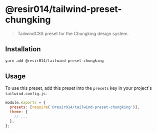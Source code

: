# @resir014/tailwind-preset-chungking

> TailwindCSS preset for the Chungking design system.

## Installation

```bash
yarn add @resir014/tailwind-preset-chungking
```

## Usage

To use this preset, add this preset into the `presets` key in your project's `tailwind.config.js`:

```js
module.exports = {
  presets: [require('@resir014/tailwind-preset-chungking')],
  theme: {
    // ...
  },
};
```
